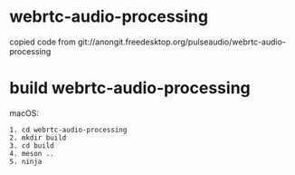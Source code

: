 # webrtc-audio-processing

copied code from git://anongit.freedesktop.org/pulseaudio/webrtc-audio-processing


# build webrtc-audio-processing

macOS:

```
1. cd webrtc-audio-processing
2. mkdir build
3. cd build
4. meson ..
5. ninja
```